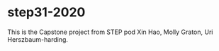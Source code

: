 # step31-2020
This is the Capstone project from STEP pod Xin Hao, Molly Graton, Uri Herszbaum-harding.
